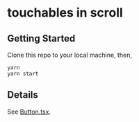 # touchables in scroll

## Getting Started

Clone this repo to your local machine, then,

```console
yarn
yarn start
```

## Details

See [Button.tsx](/januswel/touchables-in-scroll/blob/master/src/components/Button.tsx).
